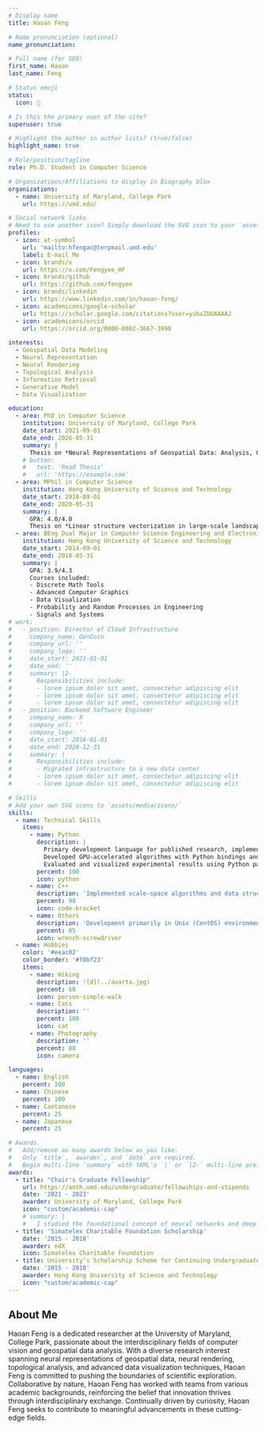 ```yaml
---
# Display name
title: Haoan Feng

# Name pronunciation (optional)
name_pronunciation: 

# Full name (for SEO)
first_name: Haoan
last_name: Feng

# Status emoji
status:
  icon: 💭

# Is this the primary user of the site?
superuser: true

# Highlight the author in author lists? (true/false)
highlight_name: true

# Role/position/tagline
role: Ph.D. Student in Computer Science

# Organizations/Affiliations to display in Biography blox
organizations:
  - name: University of Maryland, College Park
    url: https://umd.edu/

# Social network links
# Need to use another icon? Simply download the SVG icon to your `assets/media/icons/` folder.
profiles:
  - icon: at-symbol
    url: 'mailto:hfengac@terpmail.umd.edu'
    label: E-mail Me
  - icon: brands/x
    url: https://x.com/Fengyee_HF
  - icon: brands/github
    url: https://github.com/fengyee
  - icon: brands/linkedin
    url: https://www.linkedin.com/in/haoan-feng/
  - icon: academicons/google-scholar
    url: https://scholar.google.com/citations?user=yubxZUUAAAAJ
  - icon: academicons/orcid
    url: https://orcid.org/0000-0002-3667-3990

interests:
  - Geospatial Data Modeling
  - Neural Representation
  - Neural Rendering
  - Topological Analysis
  - Information Retrieval
  - Generative Model
  - Data Visualization

education:
  - area: PhD in Computer Science
    institution: University of Maryland, College Park
    date_start: 2021-09-01
    date_end: 2026-05-31
    summary: |
      Thesis on *Neural Representations of Geospatial Data: Analysis, Generation, and Beyond (provisional)*. Supervised by [Prof Leila De Floriani](https://users.umiacs.umd.edu/~deflo/).
    # button:
    #   text: 'Read Thesis'
    #   url: 'https://example.com'
  - area: MPhil in Computer Science
    institution: Hong Kong University of Science and Technology
    date_start: 2018-09-01
    date_end: 2020-05-31
    summary: |
      GPA: 4.0/4.0
      Thesis on *Linear structure vectorization in large-scale landscape point cloud*. Supervised by [Prof Long Quan](https://www.cse.ust.hk/~quan/).
  - area: BEng Dual Major in Computer Science Engineering and Electronic and Computer Engineering
    institution: Hong Kong University of Science and Technology
    date_start: 2014-09-01
    date_end: 2018-05-31
    summary: |
      GPA: 3.9/4.3
      Courses included:
      - Discrete Math Tools
      - Advanced Computer Graphics
      - Data Visualization
      - Probability and Random Processes in Engineering
      - Signals and Systems
# work:
#   - position: Director of Cloud Infrastructure
#     company_name: GenCoin
#     company_url: ''
#     company_logo: ''
#     date_start: 2021-01-01
#     date_end: ''
#     summary: |2-
#       Responsibilities include:
#       - lorem ipsum dolor sit amet, consectetur adipiscing elit
#       - lorem ipsum dolor sit amet, consectetur adipiscing elit
#       - lorem ipsum dolor sit amet, consectetur adipiscing elit
#   - position: Backend Software Engineer
#     company_name: X
#     company_url: ''
#     company_logo: ''
#     date_start: 2016-01-01
#     date_end: 2020-12-31
#     summary: |
#       Responsibilities include:
#       - Migrated infrastructure to a new data center
#       - lorem ipsum dolor sit amet, consectetur adipiscing elit
#       - lorem ipsum dolor sit amet, consectetur adipiscing elit

# Skills
# Add your own SVG icons to `assets/media/icons/`
skills:
  - name: Technical Skills
    items:
      - name: Python
        description: |
          Primary development language for published research, implementing machine learning algorithms using the PyTorch framework.
          Developed GPU-accelerated algorithms with Python bindings and CUDA kernel programming.
          Evaluated and visualized experimental results using Python packages (e.g., OpenCV, Matplotlib), and collaborated with teammates on the W&B platform for project tracking and experimentation.
        percent: 100
        icon: python
      - name: C++
        description: 'Implemented scale-space algorithms and data structures for analyzing triangulated irregular networks, following object-oriented programming principles. Optimized algorithm inference speed using parallel computation with the OpenMP library, improving efficiency by parallelizing tasks on leaf nodes in tree structures.'
        percent: 90
        icon: code-bracket
      - name: Others
        description: 'Development primarily in Unix (CentOS) environments, managing computational tasks with SLURM. Practical experience in database management (MySQL, MongoDB) and professional engineering software (QGIS, MATLAB, MeshLab). Experienced in full-stack web development, including backend (NodeJS, PHP) and frontend (ReactJS).'
        percent: 85
        icon: wrench-screwdriver
  - name: Hobbies
    color: '#eeac02'
    color_border: '#f0bf23'
    items:
      - name: Hiking
        description: ![d](../avarta.jpg)
        percent: 60
        icon: person-simple-walk
      - name: Cats
        description: ''
        percent: 100
        icon: cat
      - name: Photography
        description: ''
        percent: 80
        icon: camera

languages:
  - name: English
    percent: 100
  - name: Chinese
    percent: 100
  - name: Cantonese
    percent: 25
  - name: Japanese
    percent: 25

# Awards.
#   Add/remove as many awards below as you like.
#   Only `title`, `awarder`, and `date` are required.
#   Begin multi-line `summary` with YAML's `|` or `|2-` multi-line prefix and indent 2 spaces below.
awards:
  - title: "Chair's Graduate Fellowship"
    url: https://anth.umd.edu/undergraduate/fellowships-and-stipends
    date: '2021 - 2023'
    awarder: University of Maryland, College Park
    icon: "custom/academic-cap"
    # summary: |
    #   I studied the foundational concept of neural networks and deep learning. By the end, I was familiar with the significant technological trends driving the rise of deep learning; build, train, and apply fully connected deep neural networks; implement efficient (vectorized) neural networks; identify key parameters in a neural network’s architecture; and apply deep learning to your own applications.
  - title: 'Simatelex Charitable Foundation Scholarship'
    date: '2015 - 2018'
    awarder: edX
    icon: Simatelex Charitable Foundation
  - title: University’s Scholarship Scheme for Continuing Undergraduate Students
    date: '2015 - 2018'
    awarder: Hong Kong University of Science and Technology
    icon: "custom/academic-cap"
---
```


## About Me

Haoan Feng is a dedicated researcher at the University of Maryland, College Park, passionate about the interdisciplinary fields of computer vision and geospatial data analysis. With a diverse research interest spanning neural representations of geospatial data, neural rendering, topological analysis, and advanced data visualization techniques, Haoan Feng is committed to pushing the boundaries of scientific exploration. Collaborative by nature, Haoan Feng has worked with teams from various academic backgrounds, reinforcing the belief that innovation thrives through interdisciplinary exchange. Continually driven by curiosity, Haoan Feng seeks to contribute to meaningful advancements in these cutting-edge fields.
